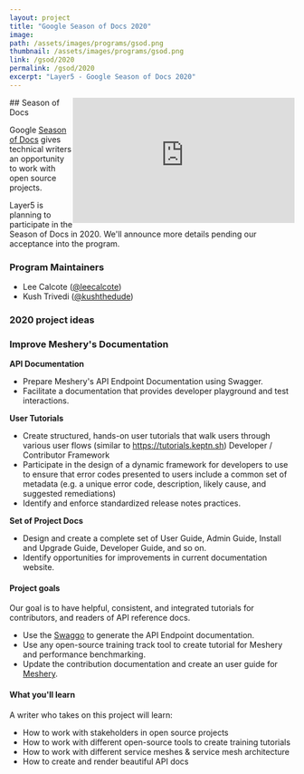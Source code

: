 ```yaml
---
layout: project
title: "Google Season of Docs 2020"
image:
path: /assets/images/programs/gsod.png
thumbnail: /assets/images/programs/gsod.png
link: /gsod/2020
permalink: /gsod/2020
excerpt: "Layer5 - Google Season of Docs 2020"
---
```



<div id="layer5-intro" class="card-content" style="position:relative;float:right;" ><iframe width="392" height="220.5" src="https://www.youtube.com/embed/0yN5T5LB9ps" frameborder="0" allow="accelerometer; autoplay; encrypted-media; gyroscope; picture-in-picture" allowfullscreen></iframe></div>
## Season of Docs

Google [Season of Docs](https://developers.google.com/season-of-docs) gives technical writers an opportunity to work with open source projects.

Layer5 is planning to participate in the Season of Docs in 2020. We'll announce more details pending our acceptance into the program.

### Program Maintainers

- Lee Calcote ([@leecalcote](https://github.com/leecalcote)\)
- Kush Trivedi ([@kushthedude](https://github.com/kushthedude)\)

### 2020 project ideas

### Improve Meshery's Documentation

**API Documentation**
 - Prepare Meshery's API Endpoint Documentation using Swagger.
 - Facilitate a documentation that provides developer playground and test interactions.

**User Tutorials**
- Create structured, hands-on user tutorials that walk users through various user flows (similar to https://tutorials.keptn.sh)
Developer / Contributor Framework
- Participate in the design of a dynamic framework for developers to use to ensure that error codes presented to users include a common set of metadata (e.g. a unique error code, description, likely cause, and suggested remediations)
- Identify and enforce standardized release notes practices.

**Set of Project Docs**
- Design and create a complete set of User Guide, Admin Guide, Install and Upgrade Guide, Developer Guide, and so on.
- Identify opportunities for improvements in current documentation website.

#### Project goals

Our goal is to have helpful, consistent, and integrated tutorials for contributors, and readers of API reference docs.

- Use the [Swaggo](https://github.com/swaggo/swag) to generate the API Endpoint documentation.
- Use any open-source training track tool to create tutorial for Meshery and performance benchmarking.
- Update the contribution documentation and create an user guide for [Meshery](https://meshery.io).

#### What you'll learn

A writer who takes on this project will learn:

- How to work with stakeholders in open source projects
- How to work with different open-source tools to create training tutorials
- How to work with different service meshes & service mesh architecture
- How to create and render beautiful API docs

